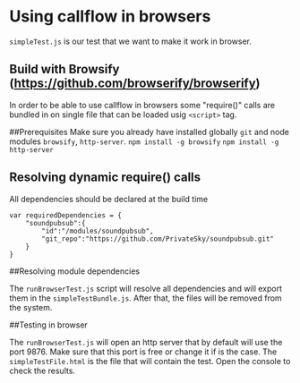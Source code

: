 # Using callflow in browsers

`simpleTest.js` is our test that we want to make it work in browser.

## Build with Browsify (https://github.com/browserify/browserify)

In order to be able to use callflow in browsers some "require()" calls are bundled in on single file that can be loaded usig `<script>` tag.

##Prerequisites
Make sure you already have installed globally `git` and node modules `browsify`, `http-server`.
`npm install -g browsify`
`npm install -g http-server`

## Resolving dynamic require() calls

All dependencies should be declared at the build time
```
var requiredDependencies = {
    "soundpubsub":{
        "id":"/modules/soundpubsub",
        "git_repo":"https://github.com/PrivateSky/soundpubsub.git"
    }
}
```

##Resolving module dependencies

The `runBrowserTest.js` script will resolve all dependencies and will export them in the `simpleTestBundle.js`. After that, the files will be removed from the system.

##Testing in browser

The `runBrowserTest.js` will open an http server that by default will use the port 9876. Make sure that this port is free or change it if is the case.
The `simpleTestFile.html` is the file that will contain the test. Open the console to check the results.


